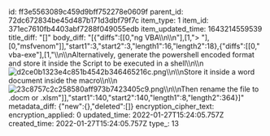 id: ff3e5563089c459d9bff752278e0609f
parent_id: 72dc672834be45d487b171d3dbf79f7c
item_type: 1
item_id: 371ec7610fb4403abf7288f049055edb
item_updated_time: 1643214559539
title_diff: "[]"
body_diff: "[{\"diffs\":[[0,\"ng VBA\\\n\\\n\"],[1,\"> \"],[0,\"msfvenom\"]],\"start1\":3,\"start2\":3,\"length1\":16,\"length2\":18},{\"diffs\":[[0,\" vba-exe\"],[1,\"\\\n\\\nAlternatively, generate the powershell encoded format and store it inside the Script to be executed in a shell\\\n\\\n![d2ce0b1323e4c851b4542b346465216c.png](:/fa38d457aea741d6a871d0b633c9fca3)\\\n\\\nStore it inside a word document inside the macro\\\n\\\n![23c8757c2c258580aff973b7423405c9.png](:/3d0f228b1fd54b619d2c0e7172aa3c56)\\\n\\\nThen rename the file to .docm or .xlsm\"]],\"start1\":140,\"start2\":140,\"length1\":8,\"length2\":364}]"
metadata_diff: {"new":{},"deleted":[]}
encryption_cipher_text: 
encryption_applied: 0
updated_time: 2022-01-27T15:24:05.757Z
created_time: 2022-01-27T15:24:05.757Z
type_: 13